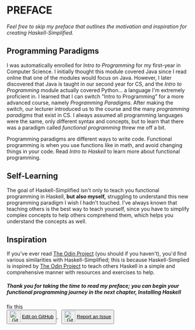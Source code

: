 # PREFACE

_Feel free to skip my preface that outlines the motivation and inspiration for creating Haskell-Simplified._

## Programming Paradigms
I was automatically enrolled for *Intro to Programming* for my first-year in Computer Science. I initially thought this module covered Java since I read online that one of the modules would focus on Java. However, I later discovered that Java is taught in our second year for CS, and the *Intro to Programming* module actually covered Python... a language I'm extremely proficient in. I learned that I can switch "Intro to Programming" for a more advanced course, namely *Programming Paradigms*. After making the switch, our lecturer introduced us to the course and the many *programming paradigms* that exist in CS. I always assumed all programming languages were the same, only different syntax and concepts, but to learn that there was a paradigm called *functional programming* threw me off a bit.

Programming paradigms are different ways to write code. Functional programming is when you use functions like in math, and avoid changing things in your code. Read *Intro to Haskell* to learn more about functional programming.

## Self-Learning
The goal of Haskell-Simplified isn't only to teach you functional programming in Haskell, **but also myself,** struggling to understand this new programming paradigm I wish I hadn't touched. I've always known that teaching others is the best way to teach yourself, since you have to simplify complex concepts to help others comprehend them, which helps you understand the concepts as well. 

## Inspiration
If you've ever read [The Odin Project](https://theodinproject.com) (you should if you haven't), you'd find various similarities with Haskell-Simplified; this is because Haskell-Simplied is inspired by [The Odin Project](https://theodinproject.com) to teach others Haskell in a simple and comprehensive manner with resources and exercises to help.

##### Thank you for taking the time to read my preface; you can begin your functional programming journey in the next chapter, *Installing Haskell* 

<!---> fix this
<head>
    <link rel="stylesheet" href="css/styles.css">
</head>

<div style="text-align: left;">
    <a href="https://github.com/ibnaleem/Simplified-Haskell/edit/main/00-Preface.md" target="_blank" style="margin-right: 10px;">
        <button id="github">
            <img src="https://cdn-icons-png.flaticon.com/512/25/25231.png" alt="GitHub Logo" width="30" height="30" style="vertical-align: middle; margin-bottom: 3px;">
            <u>Edit on GitHub</u>
        </button>
    </a>
    <a href="https://github.com/ibnaleem/Simplified-Haskell/issues/new" target="_blank">
        <button id="issue">
            <img src="https://cdn-icons-png.flaticon.com/512/6000/6000197.png" alt="GitHub Logo" width="30" height="30" style="vertical-align: middle; margin-bottom: 3px;">
            <u>Report an Issue</u>
        </button>
    </a>
</div>

